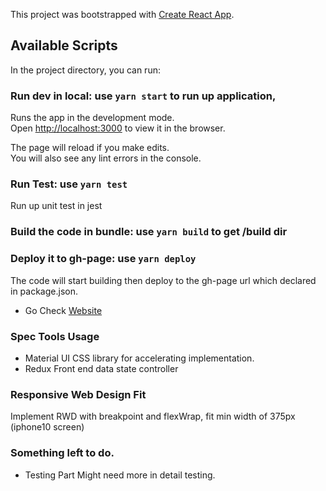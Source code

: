 This project was bootstrapped with [Create React App](https://github.com/facebook/create-react-app).
## Available Scripts

In the project directory, you can run:

### Run dev in local: use `yarn start` to run up application,

Runs the app in the development mode.<br />
Open [http://localhost:3000](http://localhost:3000) to view it in the browser.

The page will reload if you make edits.<br />
You will also see any lint errors in the console.

### Run Test: use `yarn test`
Run up unit test in jest

### Build the code in bundle: use `yarn build` to get /build dir

### Deploy it to gh-page: use `yarn deploy`
The code will start building then deploy to the gh-page url which declared in package.json.
- Go Check [Website](https://pohsiu.github.io/shoppingcart-demo/)

### Spec Tools Usage
- Material UI
  CSS library for accelerating implementation.
- Redux
  Front end data state controller

### Responsive Web Design Fit
Implement RWD with breakpoint and flexWrap, fit min width of 375px (iphone10 screen)

### Something left to do.
- Testing Part
  Might need more in detail testing.